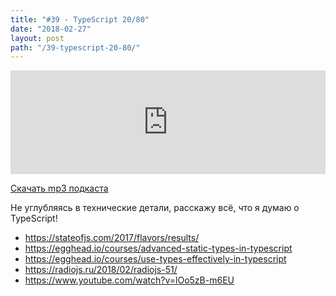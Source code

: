 ```yaml
---
title: "#39 - TypeScript 20/80"
date: "2018-02-27"
layout: post
path: "/39-typescript-20-80/"
---
```


<iframe width="100%" height="166" scrolling="no" frameborder="no" allow="autoplay" src="https://w.soundcloud.com/player/?url=https%3A//api.soundcloud.com/tracks/405966894&color=%23ff5500&auto_play=false&hide_related=true&show_comments=true&show_user=true&show_reposts=false&show_teaser=true"></iframe>

<a href="https://5minreact.podster.fm/39/download/audio.mp3?download=yes&media=file"><i class="fa fa-download"></i> Скачать mp3 подкаста</a>

Не углубляясь в технические детали, расскажу всё, что я думаю о TypeScript!

- https://stateofjs.com/2017/flavors/results/
- https://egghead.io/courses/advanced-static-types-in-typescript
- https://egghead.io/courses/use-types-effectively-in-typescript
- https://radiojs.ru/2018/02/radiojs-51/
- https://www.youtube.com/watch?v=lOo5zB-m6EU

